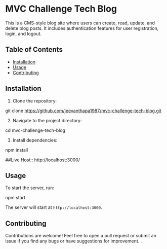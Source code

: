 # MVC Challenge Tech Blog

This is a CMS-style blog site where users can create, read, update, and delete blog posts. It includes authentication features for user registration, login, and logout.

## Table of Contents

- [Installation](#installation)
- [Usage](#usage)
- [Contributing](#contributing)


## Installation

1. Clone the repository:

git clone https://github.com/jeevanthapa1987/mvc-challenge-tech-blog.git



2. Navigate to the project directory:

cd mvc-challenge-tech-blog



3. Install dependencies:

npm install

##Live Host::
http://localhost:3000/

## Usage

To start the server, run:

npm start



The server will start at `http://localhost:3000`.

## Contributing

Contributions are welcome! Feel free to open a pull request or submit an issue if you find any bugs or have suggestions for improvement.
.
